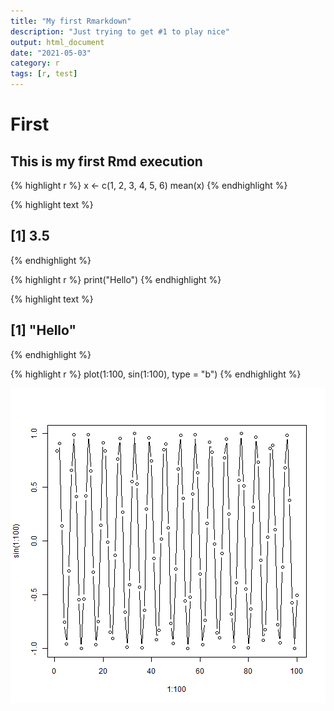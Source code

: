```yaml
---
title: "My first Rmarkdown"
description: "Just trying to get #1 to play nice"
output: html_document
date: "2021-05-03"
category: r
tags: [r, test]
---
```


# First

## This is my first Rmd execution


{% highlight r %}
x <- c(1, 2, 3, 4, 5, 6)
mean(x)
{% endhighlight %}



{% highlight text %}
## [1] 3.5
{% endhighlight %}



{% highlight r %}
print("Hello")
{% endhighlight %}



{% highlight text %}
## [1] "Hello"
{% endhighlight %}


{% highlight r %}
plot(1:100, sin(1:100), type = "b")
{% endhighlight %}

![center](/figs/2021-05-02-test/sinplot-1.png)
